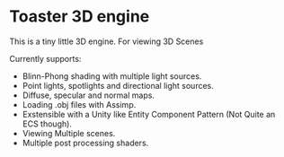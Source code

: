 


# Toaster 3D engine

This is a tiny little 3D engine. For viewing 3D Scenes

Currently supports:
- Blinn-Phong shading with multiple light sources.
- Point lights, spotlights and directional light sources.
- Diffuse, specular and normal maps.
- Loading .obj files with Assimp.
- Exstensible with a Unity like Entity Component Pattern (Not Quite an ECS though).
- Viewing Multiple scenes.
- Multiple post processing shaders.

